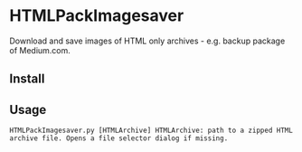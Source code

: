 # HTMLPackImagesaver
Download and save images of HTML only archives - e.g. backup package of Medium.com. 

## Install

## Usage
`
    HTMLPackImagesaver.py [HTMLArchive]
    HTMLArchive: path to a zipped HTML archive file. Opens a file selector dialog if missing.
`
